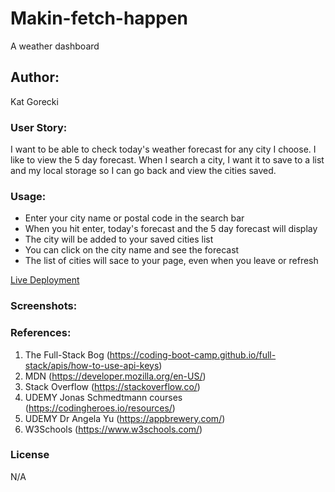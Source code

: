 # Makin-fetch-happen

A weather dashboard

## Author:

Kat Gorecki

### User Story:

I want to be able to check today's weather forecast for any city I choose. I like to view the 5 day forecast. When I search a city, I want it to save to a list and my local storage so I can go back and view the cities saved.

### Usage:

- Enter your city name or postal code in the search bar
- When you hit enter, today's forecast and the 5 day forecast will display
- The city will be added to your saved cities list
- You can click on the city name and see the forecast
- The list of cities will sace to your page, even when you leave or refresh

[Live Deployment](https://slaysian.github.io/Makin-fetch-happen/)

### Screenshots:

### References:

1. The Full-Stack Bog (https://coding-boot-camp.github.io/full-stack/apis/how-to-use-api-keys)
2. MDN (https://developer.mozilla.org/en-US/)
3. Stack Overflow (https://stackoverflow.co/)
4. UDEMY Jonas Schmedtmann courses (https://codingheroes.io/resources/)
5. UDEMY Dr Angela Yu (https://appbrewery.com/)
6. W3Schools (https://www.w3schools.com/)

### License

N/A
